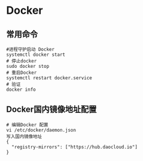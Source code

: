 # Docker

## 常用命令
```shell
#进程守护启动 Docker
systemctl docker start
# 停止docker
sudo docker stop
# 重启Docker
systemctl restart docker.service
# 验证
docker info

```

## Docker国内镜像地址配置
```shell
# 编辑Docker 配置
vi /etc/docker/daemon.json
写入国内镜像地址
{
  "registry-mirrors": ["https://hub.daocloud.io"]
}
```
